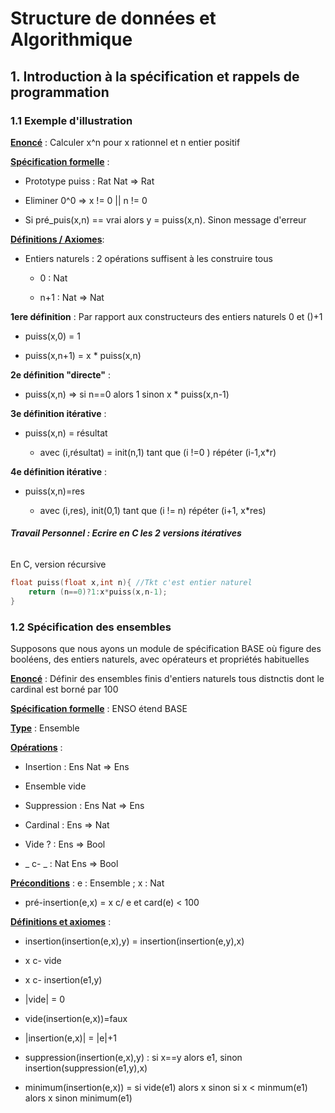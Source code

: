 # Structure de données et Algorithmique

## 1. Introduction à la spécification et rappels de programmation

### 1.1 Exemple d'illustration

<ins>**Enoncé**</ins> : Calculer x^n pour x rationnel et n entier positif 

<ins>**Spécification formelle**</ins> : 

- Prototype puiss : Rat Nat => Rat

- Eliminer 0^0 => x != 0 || n != 0
* Si pré_puis(x,n) == vrai alors y = puiss(x,n). Sinon message d'erreur

<ins>**Définitions / Axiomes**</ins>: 

* Entiers naturels : 2 opérations suffisent à les construire tous
  
  * 0 : Nat
  
  * n+1 : Nat => Nat

**1ere définition** : Par rapport aux constructeurs des entiers naturels 0 et ()+1

* puiss(x,0) = 1

* puiss(x,n+1) = x * puiss(x,n)

**2e définition "directe"** : 

* puiss(x,n) => si n==0 alors 1 sinon x * puiss(x,n-1)

**3e définition itérative** :

* puiss(x,n) = résultat
  
  * avec (i,résultat) = init(n,1) tant que (i !=0 ) répéter (i-1,x*r)

**4e définition itérative** : 

* puiss(x,n)=res
  
  * avec (i,res), init(0,1) tant que (i != n) répéter (i+1, x*res)

###### **Travail Personnel : Ecrire en C les 2 versions itératives**

En C, version récursive

```c
float puiss(float x,int n){ //Tkt c'est entier naturel
    return (n==0)?1:x*puiss(x,n-1);
}
```

### 1.2 Spécification des ensembles

Supposons que nous ayons un module de spécification BASE où figure des booléens, des entiers naturels, avec opérateurs et propriétés habituelles

**<ins>Enoncé</ins>** : Définir des ensembles finis d'entiers naturels tous distnctis dont le cardinal est borné par 100

**<ins>Spécification formelle</ins>** : ENSO étend BASE

**<ins>Type</ins>** : Ensemble

**<ins>Opérations</ins>** :

* Insertion : Ens Nat => Ens

* Ensemble vide

* Suppression : Ens Nat => Ens

* Cardinal : Ens => Nat

* Vide ? : Ens => Bool

* _ c- _ : Nat Ens => Bool  

**<ins>Préconditions</ins>** : e : Ensemble ; x : Nat

* pré-insertion(e,x) = x c/ e et card(e) < 100

**<ins>Définitions et axiomes</ins>** : 

* insertion(insertion(e,x),y) = insertion(insertion(e,y),x)

* x c- vide

* x c- insertion(e1,y)

* |vide| = 0

* vide(insertion(e,x))=faux

* |insertion(e,x)| = |e|+1

* suppression(insertion(e,x),y) : si x==y alors e1, sinon insertion(suppression(e1,y),x)

* minimum(insertion(e,x)) = si vide(e1) alors x sinon
                             si x < minmum(e1) alors x sinon minimum(e1) 
  
      

